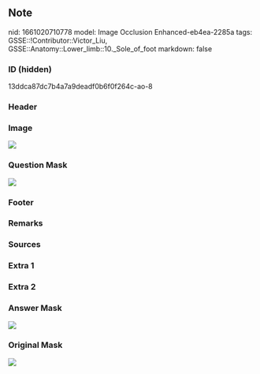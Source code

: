 ## Note
nid: 1661020710778
model: Image Occlusion Enhanced-eb4ea-2285a
tags: GSSE::!Contributor::Victor_Liu, GSSE::Anatomy::Lower_limb::10._Sole_of_foot
markdown: false

### ID (hidden)
13ddca87dc7b4a7a9deadf0b6f0f264c-ao-8

### Header


### Image
<img src="tmpn_vh96ys.png">

### Question Mask
<img src="13ddca87dc7b4a7a9deadf0b6f0f264c-ao-8-Q.svg">

### Footer


### Remarks


### Sources


### Extra 1


### Extra 2


### Answer Mask
<img src="13ddca87dc7b4a7a9deadf0b6f0f264c-ao-8-A.svg">

### Original Mask
<img src="13ddca87dc7b4a7a9deadf0b6f0f264c-ao-O.svg">
